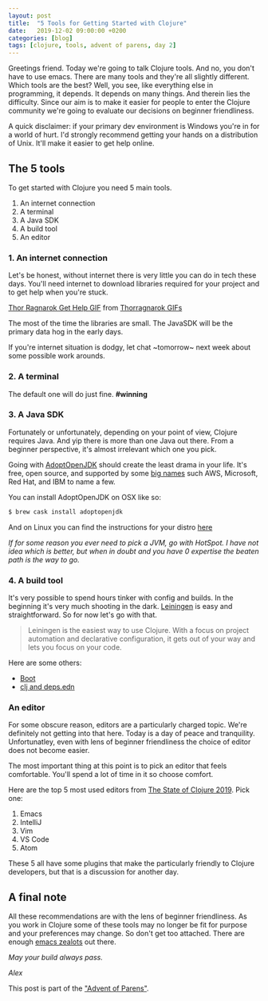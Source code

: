 ```yaml
---
layout: post
title:  "5 Tools for Getting Started with Clojure"
date:   2019-12-02 09:00:00 +0200
categories: [blog]
tags: [clojure, tools, advent of parens, day 2]
---
```


Greetings friend. Today we're going to talk Clojure tools. And no, you don't have to use emacs. There are many tools and they're all slightly different. Which tools are the best? Well, you see, like everything else in programming, it depends. It depends on many things. And therein lies the difficulty. Since our aim is to make it easier for people to enter the Clojure community we're going to evaluate our decisions on beginner friendliness. 

A quick disclaimer: if your primary dev environment is Windows you're in for a world of hurt. I'd strongly recommend getting your hands on a distribution of Unix. It'll make it easier to get help online. 

## The 5 tools
To get started with Clojure you need 5 main tools.

1. An internet connection
1. A terminal
3. A Java SDK
4. A build tool
5. An editor

### 1. An internet connection
Let's be honest, without internet there is very little you can do in tech these days. You'll need internet to download libraries required for your project and to get help when you're stuck.

<div class="tenor-gif-embed" data-postid="14270786" data-share-method="host" data-width="50%" data-aspect-ratio="1.4027777777777777"><a href="https://tenor.com/view/thor-ragnarok-get-help-funny-throw-gif-14270786">Thor Ragnarok Get Help GIF</a> from <a href="https://tenor.com/search/thorragnarok-gifs">Thorragnarok GIFs</a></div><script type="text/javascript" async src="https://tenor.com/embed.js"></script>

The most of the time the libraries are small. The JavaSDK will be the primary data hog in the early days. 

If you're internet situation is dodgy, let chat ~tomorrow~ next week about some possible work arounds.

### 2. A terminal
The default one will do just fine. **#winning**

### 3. A Java SDK
Fortunately or unfortunately, depending on your point of view, Clojure requires Java. And yip there is more than one Java out there. From a beginner perspective, it's almost irrelevant which one you pick. 

Going with [AdoptOpenJDK](https://adoptopenjdk.net/) should create the least drama in your life. It's free, open source, and supported by some [big names](https://adoptopenjdk.net/sponsors.html) such AWS, Microsoft, Red Hat, and IBM to name a few. 

You can install AdoptOpenJDK on OSX like so:
``` bash
$ brew cask install adoptopenjdk
```
And on Linux you can find the instructions for your distro [here](https://adoptopenjdk.net/installation.html)

_If for some reason you ever need to pick a JVM, go with HotSpot. I have not idea which is better, but when in doubt and you have 0 expertise the beaten path is the way to go._

### 4. A build tool
It's very possible to spend hours tinker with config and builds. In the beginning it's very much shooting in the dark. 
[Leiningen](https://leiningen.org/) is easy and straightforward. So for now let's go with that. 

> Leiningen is the easiest way to use Clojure. With a focus on project automation and declarative configuration, it gets out of your way and lets you focus on your code.

Here are some others:
- [Boot](https://boot-clj.com/)
- [clj and deps.edn](https://clojure.org/guides/deps_and_cli)

### An editor
For some obscure reason, editors are a particularly charged topic. We're definitely not getting into that here. Today is a day of peace and tranquility. Unfortunatley, even with lens of beginner friendliness the choice of editor does not become easier. 

The most important thing at this point is to pick an editor that feels comfortable. You'll spend a lot of time in it so choose comfort. 

Here are the top 5 most used editors from [The State of Clojure 2019](https://www.surveymonkey.com/results/SM-S9JVNXNQV/). Pick one:
1. Emacs
2. IntelliJ
3. Vim
4. VS Code
5. Atom

These 5 all have some plugins that make the particularly friendly to Clojure developers, but that is a discussion for another day. 

## A final note
All these recommendations are with the lens of beginner friendliness. As you work in Clojure some of these tools may no longer be fit for purpose and your preferences may change. So don't get too attached. There are enough [emacs zealots](https://twitter.com/bbatsov) out there. 


_May your build always pass._

_Alex_


This post is part of the ["Advent of Parens"](/blog/2019/12/01/advent-of-parens.html).